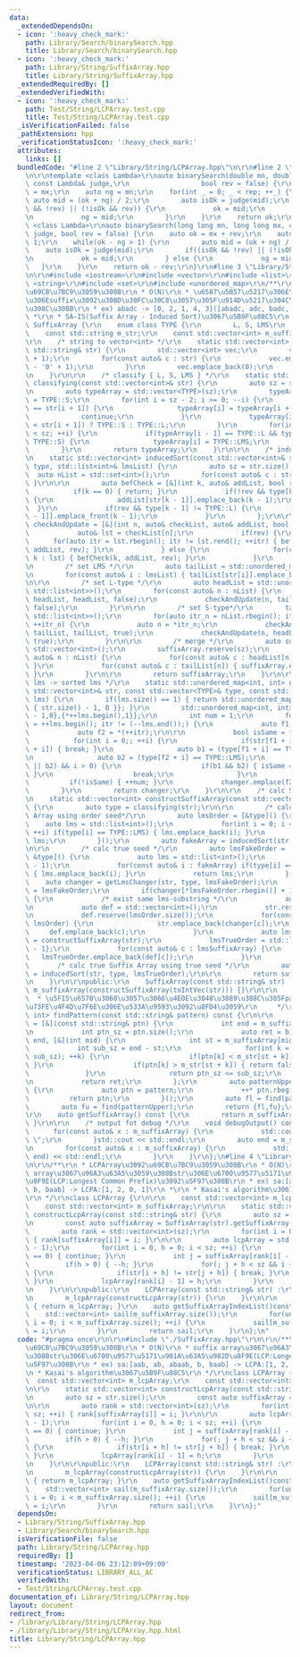 ```yaml
---
data:
  _extendedDependsOn:
  - icon: ':heavy_check_mark:'
    path: Library/Search/binarySearch.hpp
    title: Library/Search/binarySearch.hpp
  - icon: ':heavy_check_mark:'
    path: Library/String/SuffixArray.hpp
    title: Library/String/SuffixArray.hpp
  _extendedRequiredBy: []
  _extendedVerifiedWith:
  - icon: ':heavy_check_mark:'
    path: Test/String/LCPArray.test.cpp
    title: Test/String/LCPArray.test.cpp
  _isVerificationFailed: false
  _pathExtension: hpp
  _verificationStatusIcon: ':heavy_check_mark:'
  attributes:
    links: []
  bundledCode: "#line 2 \"Library/String/LCPArray.hpp\"\n\r\n#line 2 \"Library/Search/binarySearch.hpp\"\
    \n\r\ntemplate <class Lambda>\r\nauto binarySearch(double mn, double mx, int rep,\
    \ const Lambda& judge,\r\n                  bool rev = false) {\r\n    auto ok\
    \ = mx;\r\n    auto ng = mn;\r\n    for(int _ = 0; _ < rep; ++_) {\r\n       \
    \ auto mid = (ok + ng) / 2;\r\n        auto isOk = judge(mid);\r\n        if((isOk\
    \ && !rev) || (!isOk && rev)) {\r\n            ok = mid;\r\n        } else {\r\
    \n            ng = mid;\r\n        }\r\n    }\r\n    return ok;\r\n}\r\n\r\ntemplate\
    \ <class Lambda>\r\nauto binarySearch(long long mn, long long mx, const Lambda&\
    \ judge, bool rev = false) {\r\n    auto ok = mx + rev;\r\n    auto ng = mn -\
    \ 1;\r\n    while(ok - ng > 1) {\r\n        auto mid = (ok + ng) / 2;\r\n    \
    \    auto isOk = judge(mid);\r\n        if((isOk && !rev) || (!isOk && rev)) {\r\
    \n            ok = mid;\r\n        } else {\r\n            ng = mid;\r\n     \
    \   }\r\n    }\r\n    return ok - rev;\r\n}\r\n#line 3 \"Library/String/SuffixArray.hpp\"\
    \n\r\n#include <iostream>\r\n#include <vector>\r\n#include <list>\r\n#include\
    \ <string>\r\n#include <set>\r\n#include <unordered_map>\r\n/**\r\n * SuffixArray\u3092\
    \u69CB\u7BC9\u3059\u308B\r\n * O(N)\r\n * \u6587\u5B57\u5217\u306E\u5168\u3066\
    \u306Esuffix\u3092\u30BD\u30FC\u30C8\u3057\u305F\u914D\u5217\u304C\u5F97\u3089\
    \u308C\u308B\r\n * ex) abadc -> [0, 2, 1, 4, 3]([abadc, adc, badc, c, dc])\r\n\
    \ *\r\n * SA-IS(Suffix Array - Induced Sort)\u3067\u5B9F\u88C5\r\n */\r\nclass\
    \ SuffixArray {\r\n    enum class TYPE {\r\n        L, S, LMS\r\n    };\r\n\r\n\
    \    const std::string m_str;\r\n    const std::vector<int> m_suffixArray;\r\n\
    \r\n    /* string to vector<int> */\r\n    static std::vector<int> toIntVec(const\
    \ std::string& str) {\r\n        std::vector<int> vec;\r\n        vec.reserve(str.size()\
    \ + 1);\r\n        for(const auto& c : str) {\r\n            vec.emplace_back(c\
    \ - '0' + 1);\r\n        }\r\n        vec.emplace_back(0);\r\n        return vec;\r\
    \n    }\r\n\r\n    /* classify { L, S, LMS } */\r\n    static std::vector<TYPE>\
    \ classifying(const std::vector<int>& str) {\r\n        auto sz = str.size();\r\
    \n        auto typeArray = std::vector<TYPE>(sz);\r\n        typeArray[sz - 1]\
    \ = TYPE::S;\r\n        for(int i = sz - 2; i >= 0; --i) {\r\n            if(str[i]\
    \ == str[i + 1]) {\r\n                typeArray[i] = typeArray[i + 1];\r\n   \
    \             continue;\r\n            }\r\n            typeArray[i] = (str[i]\
    \ < str[i + 1]) ? TYPE::S : TYPE::L;\r\n        }\r\n        for(int i = 1; i\
    \ < sz; ++i) {\r\n            if(typeArray[i - 1] == TYPE::L && typeArray[i] ==\
    \ TYPE::S) {\r\n                typeArray[i] = TYPE::LMS;\r\n            }\r\n\
    \        }\r\n        return typeArray;\r\n    }\r\n\r\n    /* induced sort */\r\
    \n    static std::vector<int> inducedSort(const std::vector<int>& str, const std::vector<TYPE>&\
    \ type, std::list<int>& lmsList) {\r\n        auto sz = str.size();\r\n      \
    \  auto nList = std::set<int>();\r\n        for(const auto& c : str) { nList.emplace(c);\
    \ }\r\n\r\n        auto befCheck = [&](int k, auto& addList, bool rev) {\r\n \
    \           if(k == 0) { return; }\r\n            if(!rev && type[k - 1] == TYPE::L)\
    \ {\r\n                addList[str[k - 1]].emplace_back(k - 1);\r\n          \
    \  }\r\n            if(rev && type[k - 1] != TYPE::L) {\r\n                addList[str[k\
    \ - 1]].emplace_front(k - 1);\r\n            }\r\n        };\r\n\r\n        auto\
    \ checkAndUpdate = [&](int n, auto& checkList, auto& addList, bool rev) {\r\n\
    \            auto& lst = checkList[n];\r\n            if(rev) {\r\n          \
    \      for(auto itr = lst.rbegin(); itr != lst.rend(); ++itr) { befCheck(*itr,\
    \ addList, rev); }\r\n            } else {\r\n                for(const auto&\
    \ k : lst) { befCheck(k, addList, rev); }\r\n            }\r\n        };\r\n\r\
    \n        /* set LMS */\r\n        auto tailList = std::unordered_map<int, std::list<int>>();\r\
    \n        for(const auto& i : lmsList) { tailList[str[i]].emplace_back(i); }\r\
    \n\r\n        /* set L-type */\r\n        auto headList = std::unordered_map<int,\
    \ std::list<int>>();\r\n        for(const auto& n : nList) {\r\n            checkAndUpdate(n,\
    \ headList, headList, false);\r\n            checkAndUpdate(n, tailList, headList,\
    \ false);\r\n        }\r\n\r\n        /* set S-type*/\r\n        tailList = std::unordered_map<int,\
    \ std::list<int>>();\r\n        for(auto itr_n = nList.rbegin(); itr_n != nList.rend();\
    \ ++itr_n) {\r\n            auto n = *itr_n;\r\n            checkAndUpdate(n,\
    \ tailList, tailList, true);\r\n            checkAndUpdate(n, headList, tailList,\
    \ true);\r\n        }\r\n\r\n        /* merge */\r\n        auto suffixArray =\
    \ std::vector<int>();\r\n        suffixArray.reserve(sz);\r\n        for(const\
    \ auto& n : nList) {\r\n            for(const auto& c : headList[n]) { suffixArray.emplace_back(c);\
    \ }\r\n            for(const auto& c : tailList[n]) { suffixArray.emplace_back(c);\
    \ }\r\n        }\r\n\r\n        return suffixArray;\r\n    }\r\n\r\n    /* order\
    \ lms -> sorted lms */\r\n    static std::unordered_map<int, int> getLmsChanger(const\
    \ std::vector<int>& str, const std::vector<TYPE>& type, const std::list<int>&\
    \ lms) {\r\n        if(lms.size() == 1) { return std::unordered_map<int, int>{\
    \ { str.size() - 1, 0 }}; }\r\n        std::unordered_map<int, int> changer{{static_cast<int>(str.size())\
    \ - 1,0},{*++lms.begin(),1}};\r\n        int num = 1;\r\n        for(auto itr\
    \ = ++lms.begin(); itr != (--lms.end());) {\r\n            auto f1 = *itr;\r\n\
    \            auto f2 = *(++itr);\r\n\r\n            bool isSame = false;\r\n \
    \           for(int i = 0;; ++i) {\r\n                if(str[f1 + i] != str[f2\
    \ + i]) { break; }\r\n                auto b1 = (type[f1 + i] == TYPE::LMS);\r\
    \n                auto b2 = (type[f2 + i] == TYPE::LMS);\r\n                if((b1\
    \ || b2) && i > 0) {\r\n                    if(b1 && b2) { isSame = true; break;\
    \ }\r\n                    break;\r\n                }\r\n            }\r\n  \
    \          if(!isSame) { ++num; }\r\n            changer.emplace(f2, num);\r\n\
    \        }\r\n        return changer;\r\n    }\r\n\r\n    /* calc Suffix Array*/\r\
    \n    static std::vector<int> constructSuffixArray(const std::vector<int>& str)\
    \ {\r\n        auto type = classifying(str);\r\n\r\n        /* calc fake Suffix\
    \ Array using order seed*/\r\n        auto lmsOrder = [&type]() {\r\n        \
    \    auto lms = std::list<int>();\r\n            for(int i = 0; i < type.size();\
    \ ++i) if(type[i] == TYPE::LMS) { lms.emplace_back(i); }\r\n            return\
    \ lms;\r\n        }();\r\n        auto fakeArray = inducedSort(str, type, lmsOrder);\r\
    \n\r\n        /* calc true seed */\r\n        auto lmsFakeOrder = [&fakeArray,\
    \ &type]() {\r\n            auto lms = std::list<int>();\r\n            lms.emplace_back(static_cast<int>(type.size())\
    \ - 1);\r\n            for(const auto& i : fakeArray) if(type[i] == TYPE::LMS)\
    \ { lms.emplace_back(i); }\r\n            return lms;\r\n        }();\r\n    \
    \    auto changer = getLmsChanger(str, type, lmsFakeOrder);\r\n        auto& lmsTrueOrder\
    \ = lmsFakeOrder;\r\n        if(changer[*lmsFakeOrder.rbegin()] + 1 < lmsFakeOrder.size())\
    \ {\r\n            /* exist same lms-substring */\r\n            auto str = std::vector<int>();\r\
    \n            auto def = std::vector<int>();\r\n            str.reserve(lmsOrder.size());\r\
    \n            def.reserve(lmsOrder.size());\r\n            for(const auto& c :\
    \ lmsOrder) {\r\n                str.emplace_back(changer[c]);\r\n           \
    \     def.emplace_back(c);\r\n            }\r\n            auto lmsSuffixArray\
    \ = constructSuffixArray(str);\r\n            lmsTrueOrder = std::list<int>{static_cast<int>(type.size())\
    \ - 1};\r\n            for(const auto& c : lmsSuffixArray) {\r\n             \
    \   lmsTrueOrder.emplace_back(def[c]);\r\n            }\r\n        }\r\n\r\n \
    \       /* calc true Suffix Array using true seed */\r\n        auto suffixArray\
    \ = inducedSort(str, type, lmsTrueOrder);\r\n\r\n        return suffixArray;\r\
    \n    }\r\n\r\npublic:\r\n    SuffixArray(const std::string& str) :m_str(str),\
    \ m_suffixArray(constructSuffixArray(toIntVec(str))) {}\r\n\r\n    /**\r\n   \
    \  * \u5F15\u6570\u3068\u3057\u3066\u4E0E\u3048\u3089\u308C\u305Fpattern\u51FA\
    \u73FE\u4F4D\u7F6E\u306E\u533A\u9593\u3092\u8FD4\u3059\r\n     */\r\n    std::pair<int,\
    \ int> findPattern(const std::string& pattern) const {\r\n\r\n        auto find\
    \ = [&](const std::string& ptn) {\r\n            int end = m_suffixArray.size();\r\
    \n            int ptn_sz = ptn.size();\r\n            auto ret = binarySearch(0,\
    \ end, [&](int mid) {\r\n                int st = m_suffixArray[mid];\r\n    \
    \            int sub_sz = end - st;\r\n                for(int k = 0; k < std::min(ptn_sz,\
    \ sub_sz); ++k) {\r\n                    if(ptn[k] < m_str[st + k]) { return true;\
    \ }\r\n                    if(ptn[k] > m_str[st + k]) { return false; }\r\n  \
    \              }\r\n                return ptn_sz <= sub_sz;\r\n            });\r\
    \n            return ret;\r\n        };\r\n        auto patternUpper = [&pattern]()\
    \ {\r\n            auto ptn = pattern;\r\n            ++* ptn.rbegin();\r\n  \
    \          return ptn;\r\n        }();\r\n        auto fl = find(pattern);\r\n\
    \        auto fu = find(patternUpper);\r\n        return {fl,fu};\r\n    }\r\n\
    \r\n    auto getSuffixArray() const {\r\n        return m_suffixArray;\r\n   \
    \ }\r\n\r\n    /* output fot debug */\r\n    void debugOutput() const {\r\n  \
    \      for(const auto& x : m_suffixArray) {\r\n            std::cout << x << \"\
    \ \";\r\n        }std::cout << std::endl;\r\n        auto end = m_str.size();\r\
    \n        for(const auto& x : m_suffixArray) {\r\n            std::cout << m_str.substr(x,\
    \ end) << std::endl;\r\n        }\r\n    }\r\n};\n#line 4 \"Library/String/LCPArray.hpp\"\
    \n\r\n/**\r\n * LCPArray\u3092\u69CB\u7BC9\u3059\u308B\r\n * O(N)\r\n * suffix\
    \ array\u3067\u96A3\u63A5\u3059\u308Bstr\u306E\u6700\u9577\u5171\u901A\u63A5\u982D\
    \u8F9E(LCP:Longest Common Prefix)\u3092\u5F97\u308B\r\n * ex) sa:[aab, ab, abaab,\
    \ b, baab] -> LCPA:[1, 2, 0, 1]\r\n *\r\n * Kasai's algorithm\u3067\u5B9F\u88C5\
    \r\n */\r\nclass LCPArray {\r\n\r\n    const std::vector<int> m_lcpArray;\r\n\
    \    const std::vector<int> m_suffixArray;\r\n\r\n    static std::vector<int>\
    \ constructLcpArray(const std::string& str) {\r\n        auto sz = str.size();\r\
    \n        const auto suffixArray = SuffixArray(str).getSuffixArray();\r\n\r\n\
    \        auto rank = std::vector<int>(sz);\r\n        for(int i = 0; i < sz; ++i)\
    \ { rank[suffixArray[i]] = i; }\r\n\r\n        auto lcpArray = std::vector<int>(sz\
    \ - 1);\r\n        for(int i = 0, h = 0; i < sz; ++i) {\r\n            if(rank[i]\
    \ == 0) { continue; }\r\n            int j = suffixArray[rank[i] - 1];\r\n   \
    \         if(h > 0) { --h; }\r\n            for(; j + h < sz && i + h < sz; ++h)\
    \ {\r\n                if(str[i + h] != str[j + h]) { break; }\r\n           \
    \ }\r\n            lcpArray[rank[i] - 1] = h;\r\n        }\r\n        return lcpArray;\r\
    \n    }\r\n\r\npublic:\r\n    LCPArray(const std::string& str) :\r\n        m_suffixArray(SuffixArray(str).getSuffixArray()),\r\
    \n        m_lcpArray(constructLcpArray(str)) {\r\n    }\r\n\r\n    auto getLCPArray()const\
    \ { return m_lcpArray; }\r\n    auto getSuffixArrayIndexList()const {\r\n    \
    \    std::vector<int> sail(m_suffixArray.size());\r\n        for(unsigned int\
    \ i = 0; i < m_suffixArray.size(); ++i) {\r\n            sail[m_suffixArray[i]]\
    \ = i;\r\n        }\r\n        return sail;\r\n    }\r\n};\n"
  code: "#pragma once\r\n\r\n#include \"./SuffixArray.hpp\"\r\n\r\n/**\r\n * LCPArray\u3092\
    \u69CB\u7BC9\u3059\u308B\r\n * O(N)\r\n * suffix array\u3067\u96A3\u63A5\u3059\
    \u308Bstr\u306E\u6700\u9577\u5171\u901A\u63A5\u982D\u8F9E(LCP:Longest Common Prefix)\u3092\
    \u5F97\u308B\r\n * ex) sa:[aab, ab, abaab, b, baab] -> LCPA:[1, 2, 0, 1]\r\n *\r\
    \n * Kasai's algorithm\u3067\u5B9F\u88C5\r\n */\r\nclass LCPArray {\r\n\r\n  \
    \  const std::vector<int> m_lcpArray;\r\n    const std::vector<int> m_suffixArray;\r\
    \n\r\n    static std::vector<int> constructLcpArray(const std::string& str) {\r\
    \n        auto sz = str.size();\r\n        const auto suffixArray = SuffixArray(str).getSuffixArray();\r\
    \n\r\n        auto rank = std::vector<int>(sz);\r\n        for(int i = 0; i <\
    \ sz; ++i) { rank[suffixArray[i]] = i; }\r\n\r\n        auto lcpArray = std::vector<int>(sz\
    \ - 1);\r\n        for(int i = 0, h = 0; i < sz; ++i) {\r\n            if(rank[i]\
    \ == 0) { continue; }\r\n            int j = suffixArray[rank[i] - 1];\r\n   \
    \         if(h > 0) { --h; }\r\n            for(; j + h < sz && i + h < sz; ++h)\
    \ {\r\n                if(str[i + h] != str[j + h]) { break; }\r\n           \
    \ }\r\n            lcpArray[rank[i] - 1] = h;\r\n        }\r\n        return lcpArray;\r\
    \n    }\r\n\r\npublic:\r\n    LCPArray(const std::string& str) :\r\n        m_suffixArray(SuffixArray(str).getSuffixArray()),\r\
    \n        m_lcpArray(constructLcpArray(str)) {\r\n    }\r\n\r\n    auto getLCPArray()const\
    \ { return m_lcpArray; }\r\n    auto getSuffixArrayIndexList()const {\r\n    \
    \    std::vector<int> sail(m_suffixArray.size());\r\n        for(unsigned int\
    \ i = 0; i < m_suffixArray.size(); ++i) {\r\n            sail[m_suffixArray[i]]\
    \ = i;\r\n        }\r\n        return sail;\r\n    }\r\n};"
  dependsOn:
  - Library/String/SuffixArray.hpp
  - Library/Search/binarySearch.hpp
  isVerificationFile: false
  path: Library/String/LCPArray.hpp
  requiredBy: []
  timestamp: '2023-04-06 23:12:09+09:00'
  verificationStatus: LIBRARY_ALL_AC
  verifiedWith:
  - Test/String/LCPArray.test.cpp
documentation_of: Library/String/LCPArray.hpp
layout: document
redirect_from:
- /library/Library/String/LCPArray.hpp
- /library/Library/String/LCPArray.hpp.html
title: Library/String/LCPArray.hpp
---
```

